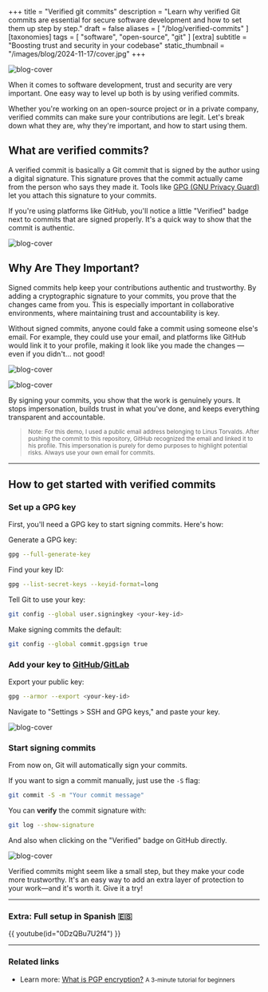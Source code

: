 +++
title = "Verified git commits"
description = "Learn why verified Git commits are essential for secure software development and how to set them up step by step."
draft = false
aliases = [ "/blog/verified-commits" ]
[taxonomies]
tags = [ "software", "open-source", "git" ]
[extra]
subtitle = "Boosting trust and security in your codebase"
static_thumbnail = "/images/blog/2024-11-17/cover.jpg"
+++

![blog-cover](/images/blog/2024-11-17/cover.jpg)

When it comes to software development, trust and security are very important. One easy way to level up both is by using verified commits. 

<!-- more -->

Whether you're working on an open-source project or in a private company, verified commits can make sure your contributions are legit. Let's break down what they are, why they're important, and how to start using them.

## What are verified commits?

A verified commit is basically a Git commit that is signed by the author using a digital signature. This signature proves that the commit actually came from the person who says they made it. Tools like [GPG (GNU Privacy Guard)](https://gnupg.org/) let you attach this signature to your commits.

If you're using platforms like GitHub, you'll notice a little "Verified" badge next to commits that are signed properly. It's a quick way to show that the commit is authentic.

![blog-cover](/images/blog/2024-11-17/verified-commit-example.jpg)

## Why Are They Important?

Signed commits help keep your contributions authentic and trustworthy. By adding a cryptographic signature to your commits, you prove that the changes came from you. This is especially important in collaborative environments, where maintaining trust and accountability is key.

Without signed commits, anyone could fake a commit using someone else's email. For example, they could use your email, and platforms like GitHub would link it to your profile, making it look like you made the changes —even if you didn't... not good!

![blog-cover](/images/blog/2024-11-17/impersonating-commit.jpg)

![blog-cover](/images/blog/2024-11-17/impersonating-commit4.jpg)

By signing your commits, you show that the work is genuinely yours. It stops impersonation, builds trust in what you've done, and keeps everything transparent and accountable.

> <small>Note: For this demo, I used a public email address belonging to Linus Torvalds. After pushing the commit to this repository, GitHub recognized the email and linked it to his profile. This impersonation is purely for demo purposes to highlight potential risks. Always use your own email for commits.</small>

---

## How to get started with verified commits

### Set up a GPG key

First, you'll need a GPG key to start signing commits. Here's how:

Generate a GPG key:
```bash
gpg --full-generate-key
```
Find your key ID:
```bash
gpg --list-secret-keys --keyid-format=long
```
Tell Git to use your key:
```bash
git config --global user.signingkey <your-key-id>
```
Make signing commits the default:
```bash
git config --global commit.gpgsign true
```

### Add your key to [GitHub](https://github.com/settings/keys)/[GitLab](https://gitlab.com/-/user_settings/gpg_keys)

Export your public key:
```bash
gpg --armor --export <your-key-id>
```
Navigate to "Settings > SSH and GPG keys," and paste your key.

![blog-cover](/images/blog/2024-11-17/gpg-keys.jpg)

### Start signing commits

From now on, Git will automatically sign your commits. 

If you want to sign a commit manually, just use the `-S` flag:
```bash
git commit -S -m "Your commit message"
```
You can **verify** the commit signature with:
```bash
git log --show-signature
```

And also when clicking on the "Verified" badge on GitHub directly.

![blog-cover](/images/blog/2024-11-17/gpg-verify.jpg)

Verified commits might seem like a small step, but they make your code more trustworthy. It's an easy way to add an extra layer of protection to your work—and it's worth it. Give it a try!

---

### Extra: Full setup in Spanish 🇪🇸

{{ youtube(id="0DzQBu7U2f4") }}

---

### Related links

- Learn more: [What is PGP encryption?](/pgp) <small>A 3-minute tutorial for beginners</small>
